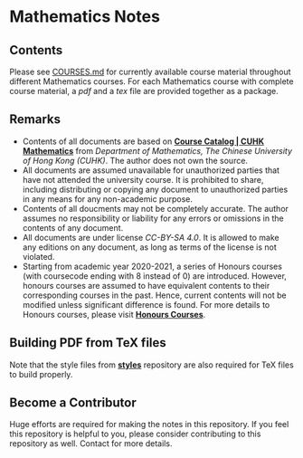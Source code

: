 # Mathematics Notes

## Contents

Please see [COURSES.md](COURSES.md) for currently available course material throughout different Mathematics courses. For each Mathematics course with complete course material, a *pdf* and a *tex* file are provided together as a package.

## Remarks

- Contents of all documents are based on [**Course Catalog | CUHK Mathematics**](https://www.math.cuhk.edu.hk/course) from *Department of Mathematics, The Chinese University of Hong Kong (CUHK)*. The author does not own the source.
- All documents are assumed unavailable for unauthorized parties that have not attended the university course. It is prohibited to share, including distributing or copying any document to unauthorized parties in any means for any non-academic purpose.
- Contents of all doucments may not be completely accurate. The author assumes no responsibility or liability for any errors or omissions in the contents of any document.
- All documents are under license *CC-BY-SA 4.0*. It is allowed to make any editions on any document, as long as terms of the license is not violated.
- Starting from academic year 2020-2021, a series of Honours courses (with coursecode ending with 8 instead of 0) are introduced. However, honours courses are assumed to have equivalent contents to their corresponding courses in the past. Hence, current contents will not be modified unless significant difference is found. For more details to Honours courses, please visit [**Honours Courses**](https://www.math.cuhk.edu.hk/undergraduates/honours-courses).

## Building PDF from TeX files

Note that the style files from [**styles**](https://github.com/nablamath/styles) repository are also required for TeX files to build properly.

## Become a Contributor

Huge efforts are required for making the notes in this repository. If you feel this repository is helpful to you, please consider contributing to this repository as well. Contact for more details.
